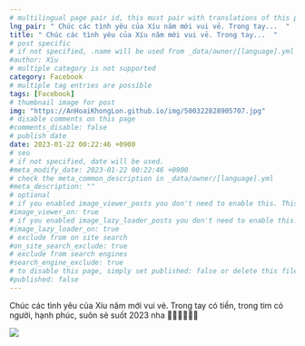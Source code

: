 ```yaml
---
# multilingual page pair id, this must pair with translations of this page. (This name must be unique)
lng_pair: " Chúc các tình yêu của Xíu năm mới vui vẻ. Trong tay...  "
title: " Chúc các tình yêu của Xíu năm mới vui vẻ. Trong tay...  "
# post specific
# if not specified, .name will be used from _data/owner/[language].yml
#author: Xíu
# multiple category is not supported
category: Facebook
# multiple tag entries are possible
tags: [Facebook]
# thumbnail image for post
img: "https://AnHoaiKhongLon.github.io/img/500322828905707.jpg"
# disable comments on this page
#comments_disable: false
# publish date
date: 2023-01-22 00:22:46 +0900
# seo
# if not specified, date will be used.
#meta_modify_date: 2023-01-22 00:22:46 +0900
# check the meta_common_description in _data/owner/[language].yml
#meta_description: ""
# optional
# if you enabled image_viewer_posts you don't need to enable this. This is only if image_viewer_posts = false
#image_viewer_on: true
# if you enabled image_lazy_loader_posts you don't need to enable this. This is only if image_lazy_loader_posts = false
#image_lazy_loader_on: true
# exclude from on site search
#on_site_search_exclude: true
# exclude from search engines
#search_engine_exclude: true
# to disable this page, simply set published: false or delete this file
#published: false
---
```

Chúc các tình yêu của Xíu năm mới vui vẻ. Trong tay có tiền, trong tim có người, hạnh phúc, suôn sẻ suốt 2023 nha 🙆‍♀️🙆‍♀️🙆‍♀️
<!-- outline-end -->
<img src= "https://AnHoaiKhongLon.github.io/img/500322828905707.jpg">